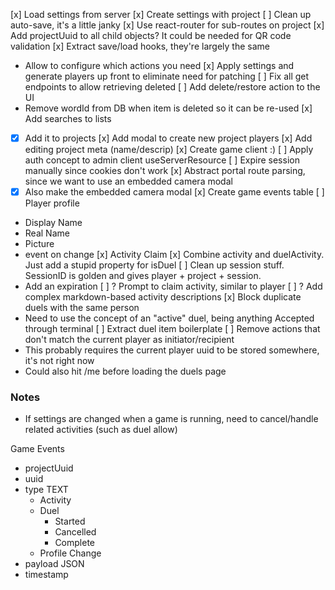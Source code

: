 [x] Load settings from server
[x] Create settings with project
[ ] Clean up auto-save, it's a little janky
[x] Use react-router for sub-routes on project
[x] Add projectUuid to all child objects? It could be needed for QR code validation
[x] Extract save/load hooks, they're largely the same
  - Allow to configure which actions you need
[x] Apply settings and generate players up front to eliminate need for patching
[ ] Fix all get endpoints to allow retrieving deleted
[ ] Add delete/restore action to the UI
  - Remove wordId from DB when item is deleted so it can be re-used
[x] Add searches to lists
  - [x] Add it to projects
[x] Add modal to create new project players
[x] Add editing project meta (name/descrip)
[x] Create game client :)
[ ] Apply auth concept to admin client useServerResource
[ ] Expire session manually since cookies don't work
[x] Abstract portal route parsing, since we want to use an embedded camera modal
  - [x] Also make the embedded camera modal
[x] Create game events table
[ ] Player profile
  - Display Name
  - Real Name
  - Picture
  - event on change
[x] Activity Claim
[x] Combine activity and duelActivity. Just add a stupid property for isDuel
[ ] Clean up session stuff. SessionID is golden and gives player + project + session.
  - Add an expiration
[ ] ? Prompt to claim activity, similar to player
[ ] ? Add complex markdown-based activity descriptions
[x] Block duplicate duels with the same person
  - Need to use the concept of an "active" duel, being anything Accepted through terminal
[ ] Extract duel item boilerplate
[ ] Remove actions that don't match the current player as initiator/recipient
  - This probably requires the current player uuid to be stored somewhere, it's not right now
  - Could also hit /me before loading the duels page

### Notes
- If settings are changed when a game is running, need to cancel/handle related activities (such as duel allow)

Game Events
- projectUuid
- uuid
- type TEXT
  - Activity
  - Duel
    - Started
    - Cancelled
    - Complete
  - Profile Change
- payload JSON
- timestamp
